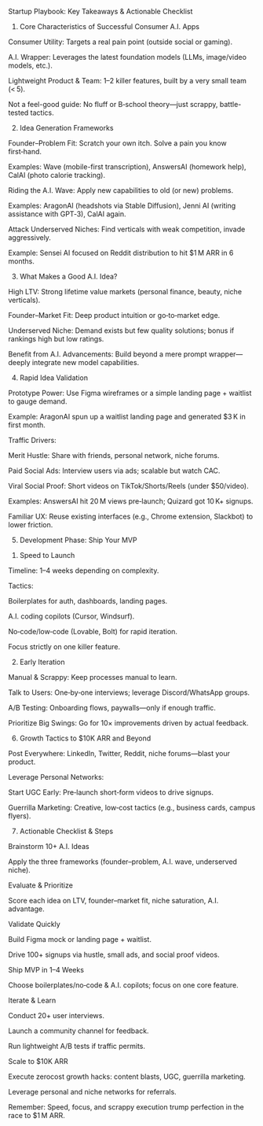 Startup Playbook: Key Takeaways & Actionable Checklist

1. Core Characteristics of Successful Consumer A.I. Apps

Consumer Utility: Targets a real pain point (outside social or gaming).

A.I. Wrapper: Leverages the latest foundation models (LLMs, image/video models, etc.).

Lightweight Product & Team: 1–2 killer features, built by a very small team (< 5).

Not a feel-good guide: No fluff or B‑school theory—just scrappy, battle-tested tactics.

2. Idea Generation Frameworks

Founder–Problem Fit: Scratch your own itch. Solve a pain you know first‑hand.

Examples: Wave (mobile-first transcription), AnswersAI (homework help), CalAI (photo calorie tracking).

Riding the A.I. Wave: Apply new capabilities to old (or new) problems.

Examples: AragonAI (headshots via Stable Diffusion), Jenni AI (writing assistance with GPT‑3), CalAI again.

Attack Underserved Niches: Find verticals with weak competition, invade aggressively.

Example: Sensei AI focused on Reddit distribution to hit $1 M ARR in 6 months.

3. What Makes a Good A.I. Idea?

High LTV: Strong lifetime value markets (personal finance, beauty, niche verticals).

Founder–Market Fit: Deep product intuition or go‑to‑market edge.

Underserved Niche: Demand exists but few quality solutions; bonus if rankings high but low ratings.

Benefit from A.I. Advancements: Build beyond a mere prompt wrapper—deeply integrate new model capabilities.

4. Rapid Idea Validation

Prototype Power: Use Figma wireframes or a simple landing page + waitlist to gauge demand.

Example: AragonAI spun up a waitlist landing page and generated $3 K in first month.

Traffic Drivers:

Merit Hustle: Share with friends, personal network, niche forums.

Paid Social Ads: Interview users via ads; scalable but watch CAC.

Viral Social Proof: Short videos on TikTok/Shorts/Reels (under $50/video).

Examples: AnswersAI hit 20 M views pre‑launch; Quizard got 10 K+ signups.

Familiar UX: Reuse existing interfaces (e.g., Chrome extension, Slackbot) to lower friction.

5. Development Phase: Ship Your MVP

1) Speed to Launch

Timeline: 1–4 weeks depending on complexity.

Tactics:

Boilerplates for auth, dashboards, landing pages.

A.I. coding copilots (Cursor, Windsurf).

No‑code/low‑code (Lovable, Bolt) for rapid iteration.

Focus strictly on one killer feature.

2) Early Iteration

Manual & Scrappy: Keep processes manual to learn.

Talk to Users: One‑by‑one interviews; leverage Discord/WhatsApp groups.

A/B Testing: Onboarding flows, paywalls—only if enough traffic.

Prioritize Big Swings: Go for 10× improvements driven by actual feedback.

6. Growth Tactics to $10K ARR and Beyond

Post Everywhere: LinkedIn, Twitter, Reddit, niche forums—blast your product.

Leverage Personal Networks:

Start UGC Early: Pre‑launch short‑form videos to drive signups.

Guerrilla Marketing: Creative, low‑cost tactics (e.g., business cards, campus flyers).

7. Actionable Checklist & Steps

Brainstorm 10+ A.I. Ideas

Apply the three frameworks (founder–problem, A.I. wave, underserved niche).

Evaluate & Prioritize

Score each idea on LTV, founder–market fit, niche saturation, A.I. advantage.

Validate Quickly

Build Figma mock or landing page + waitlist.

Drive 100+ signups via hustle, small ads, and social proof videos.

Ship MVP in 1–4 Weeks

Choose boilerplates/no‑code & A.I. copilots; focus on one core feature.

Iterate & Learn

Conduct 20+ user interviews.

Launch a community channel for feedback.

Run lightweight A/B tests if traffic permits.

Scale to $10K ARR

Execute zerocost growth hacks: content blasts, UGC, guerrilla marketing.

Leverage personal and niche networks for referrals.

Remember: Speed, focus, and scrappy execution trump perfection in the race to $1 M ARR.
